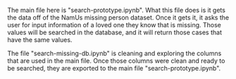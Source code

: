 The main file here is "search-prototype.ipynb". What this file does is it gets the data off of the NamUs missing person dataset. 
Once it gets it, it asks the user for input information of a loved one they know that is missing. Those values will be searched in the database, and 
it will return those cases that have the same values. 

The file "search-missing-db.ipynb" is cleaning and exploring the columns that are used in the main file. Once those columns were clean and ready to be searched,
they are exported to the main file "search-prototype.ipynb". 
